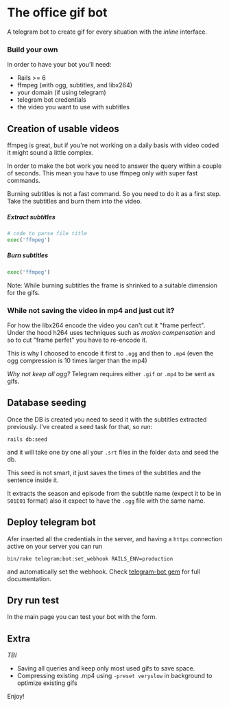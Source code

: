# The office gif bot
A telegram bot to create gif for every situation with the _inline_ interface.

### Build your own
In order to have your bot you'll need:

* Rails >= 6
* ffmpeg (with ogg, subtitles, and libx264)
* your domain (if using telegram)
* telegram bot credentials
* the video you want to use with subtitles

## Creation of usable videos
ffmpeg is great, but if you're not working on a daily basis with video coded it might sound a little complex.

In order to make the bot work you need to answer the query within a couple of seconds. This mean you have
to use ffmpeg only with super fast commands.

Burning subtitles is not a fast command. So you need to do it as a first step.
Take the subtitles and burn them into the video.

##### Extract subtitles
```python
# code to parse file title
exec('ffmpeg')
```

##### Burn subtitles
```python
exec('ffmpeg')
```

Note:
While burning subtitles the frame is shrinked to a suitable dimension for the gifs.

### While not saving the video in mp4 and just cut it?
For how the libx264 encode the video you can't cut it "frame perfect".
Under the hood h264 uses techniques such as _motion compensation_ and so to cut "frame perfet" you have to re-encode it.

This is why I choosed to encode it first to `.ogg` and then to `.mp4` (even the ogg compression is 10 times larger than the mp4)

*Why not keep all ogg?* Telegram requires either `.gif` or `.mp4` to be sent as gifs.

## Database seeding
Once the DB is created you need to seed it with the subtitles extracted previously.
I've created a seed task for that, so run:
```
rails db:seed
```
and it will take one by one all your `.srt` files in the folder `data` and seed the db.

This seed is not smart, it just saves the times of the subtitles and the sentence inside it.

It extracts the season and episode from the subtitle name (expect it to be in `S01E01` format) also it expect to have the `.ogg` file with the same name.

## Deploy telegram bot
Afer inserted all the credentials in the server, and having a `https` connection active on your server you can run
```
bin/rake telegram:bot:set_webhook RAILS_ENV=production
```
and automatically set the webhook. Check [telegram-bot gem](https://github.com/telegram-bot-rb/telegram-bot) for full documentation.

## Dry run test
In the main page you can test your bot with the form.

## Extra
*TBI*
* Saving all queries and keep only most used gifs to save space.
* Compressing existing .mp4 using `-preset veryslow` in background to optimize existing gifs

Enjoy!
